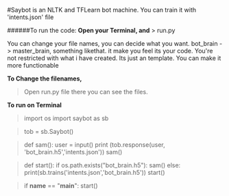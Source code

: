 #Saybot is an NLTK and TFLearn bot machine. You can train it with 'intents.json' file

######To run the code:
    **Open your Terminal, and**
      >  run.py
    
You can change your file names, you can decide what you want. bot_brain -> master_brain, something likethat. it make you feel its your code. You're not restricted with what i have created. Its just an template. You can make it more functionable

**To Change the filenames,**
   > Open run.py file there you can see the files.

**To run on Terminal**

>  import os
>  import saybot as sb

>  tob = sb.Saybot()

>  def sam():
>   user = input()
>   print (tob.response(user, 'bot_brain.h5','intents.json'))
>   sam()

> def start():
>   if os.path.exists("bot_brain.h5"):
>       sam()
>   else:
>  	    print(sb.trains('intents.json','bot_brain.h5'))
>   	start()

>  if __name__ == "__main__":
>    start()
